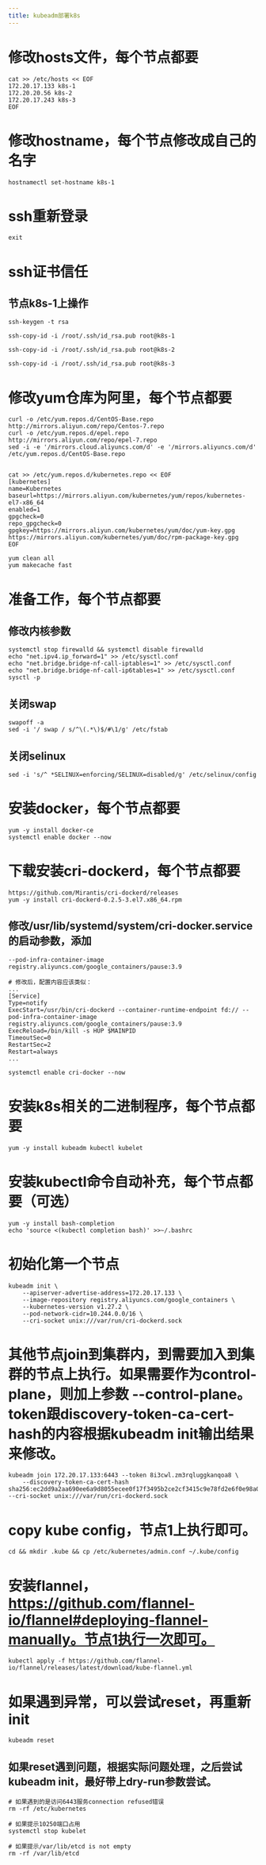 ```yaml
---
title: kubeadm部署k8s
---
```


# 修改hosts文件，每个节点都要

```
cat >> /etc/hosts << EOF
172.20.17.133 k8s-1
172.20.20.56 k8s-2
172.20.17.243 k8s-3
EOF
```

# 修改hostname，每个节点修改成自己的名字

```
hostnamectl set-hostname k8s-1
```

# ssh重新登录
```
exit
```

# ssh证书信任

## 节点k8s-1上操作

```
ssh-keygen -t rsa

ssh-copy-id -i /root/.ssh/id_rsa.pub root@k8s-1

ssh-copy-id -i /root/.ssh/id_rsa.pub root@k8s-2

ssh-copy-id -i /root/.ssh/id_rsa.pub root@k8s-3
```

# 修改yum仓库为阿里，每个节点都要

```
curl -o /etc/yum.repos.d/CentOS-Base.repo http://mirrors.aliyun.com/repo/Centos-7.repo
curl -o /etc/yum.repos.d/epel.repo http://mirrors.aliyun.com/repo/epel-7.repo
sed -i -e '/mirrors.cloud.aliyuncs.com/d' -e '/mirrors.aliyuncs.com/d' /etc/yum.repos.d/CentOS-Base.repo


cat >> /etc/yum.repos.d/kubernetes.repo << EOF
[kubernetes]
name=Kubernetes
baseurl=https://mirrors.aliyun.com/kubernetes/yum/repos/kubernetes-el7-x86_64
enabled=1
gpgcheck=0
repo_gpgcheck=0
gpgkey=https://mirrors.aliyun.com/kubernetes/yum/doc/yum-key.gpg https://mirrors.aliyun.com/kubernetes/yum/doc/rpm-package-key.gpg
EOF
 
yum clean all
yum makecache fast
```

# 准备工作，每个节点都要
## 修改内核参数

```
systemctl stop firewalld && systemctl disable firewalld
echo "net.ipv4.ip_forward=1" >> /etc/sysctl.conf
echo "net.bridge.bridge-nf-call-iptables=1" >> /etc/sysctl.conf
echo "net.bridge.bridge-nf-call-ip6tables=1" >> /etc/sysctl.conf
sysctl -p
```

## 关闭swap

```
swapoff -a
sed -i '/ swap / s/^\(.*\)$/#\1/g' /etc/fstab
```

## 关闭selinux

```
sed -i 's/^ *SELINUX=enforcing/SELINUX=disabled/g' /etc/selinux/config
```

# 安装docker，每个节点都要

```
yum -y install docker-ce
systemctl enable docker --now
```

# 下载安装cri-dockerd，每个节点都要

```
https://github.com/Mirantis/cri-dockerd/releases
yum -y install cri-dockerd-0.2.5-3.el7.x86_64.rpm
```

## 修改/usr/lib/systemd/system/cri-docker.service的启动参数，添加

```
--pod-infra-container-image registry.aliyuncs.com/google_containers/pause:3.9

# 修改后，配置内容应该类似：
...
[Service]
Type=notify
ExecStart=/usr/bin/cri-dockerd --container-runtime-endpoint fd:// --pod-infra-container-image registry.aliyuncs.com/google_containers/pause:3.9
ExecReload=/bin/kill -s HUP $MAINPID
TimeoutSec=0
RestartSec=2
Restart=always
...
```

```
systemctl enable cri-docker --now
```

# 安装k8s相关的二进制程序，每个节点都要

```
yum -y install kubeadm kubectl kubelet
```

# 安装kubectl命令自动补充，每个节点都要（可选）

```
yum -y install bash-completion
echo 'source <(kubectl completion bash)' >>~/.bashrc
```

# 初始化第一个节点

```
kubeadm init \
    --apiserver-advertise-address=172.20.17.133 \
    --image-repository registry.aliyuncs.com/google_containers \
    --kubernetes-version v1.27.2 \
    --pod-network-cidr=10.244.0.0/16 \
    --cri-socket unix:///var/run/cri-dockerd.sock
```    
    
# 其他节点join到集群内，到需要加入到集群的节点上执行。如果需要作为control-plane，则加上参数 --control-plane。token跟discovery-token-ca-cert-hash的内容根据kubeadm init输出结果来修改。

```
kubeadm join 172.20.17.133:6443 --token 8i3cwl.zm3rqluggkanqoa8 \
	--discovery-token-ca-cert-hash sha256:ec2dd9a2aa690ee6a9d8055ecee0f17f3495b2ce2cf3415c9e78fd2e6f0e98a0  --cri-socket unix:///var/run/cri-dockerd.sock
```

# copy kube config，节点1上执行即可。

```
cd && mkdir .kube && cp /etc/kubernetes/admin.conf ~/.kube/config
```

# 安装flannel，https://github.com/flannel-io/flannel#deploying-flannel-manually。节点1执行一次即可。

```
kubectl apply -f https://github.com/flannel-io/flannel/releases/latest/download/kube-flannel.yml
```



# 如果遇到异常，可以尝试reset，再重新init
```
kubeadm reset
```

## 如果reset遇到问题，根据实际问题处理，之后尝试kubeadm init，最好带上dry-run参数尝试。

```
# 如果遇到的是访问6443服务connection refused错误
rm -rf /etc/kubernetes

# 如果提示10250端口占用
systemctl stop kubelet

# 如果提示/var/lib/etcd is not empty
rm -rf /var/lib/etcd
```

